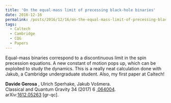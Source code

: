 ```yaml
---
title: 'On the equal-mass limit of precessing black-hole binaries'
date: 2016-12-16
permalink: /posts/2016/12/16/on-the-equal-mass-limit-of-precessing-black-hole-binaries
tags:
  - Caltech
  - Cambridge
  - CQG
  - Papers
---
```


Equal-mass binaries correspond to a discontinuous limit in the spin precession equations. A new constant of motion pops up, which can be exploited to study the dynamics. This is a really neat calculation done with Jakub, a Cambridge undergraduate student. Also, my first paper at Caltech!

**Davide Gerosa** , Ulrich Sperhake, Jakub Vošmera.  
Classical and Quantum Gravity 34 (2017) 6 ,[064004](<http://iopscience.iop.org/article/10.1088/1361-6382/aa5e58>).  
arXiv:[1612.05263](<http://arxiv.org/abs/arXiv:1612.05263>) [gr-qc].

